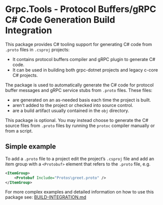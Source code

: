 # Grpc.Tools - Protocol Buffers/gRPC C# Code Generation Build Integration

This package provides C# tooling support for generating C# code from `.proto` files in `.csproj` projects:
* It contains protocol buffers compiler and gRPC plugin to generate C# code.
* It can be used in building both grpc-dotnet projects and legacy c-core C# projects.

The package is used to automatically generate the C# code for protocol buffer messages
and gRPC service stubs from `.proto` files. These files:
* are generated on an as-needed basis each time the project is built.
* aren't added to the project or checked into source control.
* are a build artifact usually contained in the `obj` directory.

This package is optional. You may instead choose to generate the C# source files from
`.proto` files by running the `protoc` compiler manually or from a script.

## Simple example

To add a `.proto` file to a project edit the project’s `.csproj` file and add an item group with a `<Protobuf>` element that refers to the `.proto` file, e.g.

```xml
<ItemGroup>
    <Protobuf Include="Protos\greet.proto" />
</ItemGroup>
```

For more complex examples and detailed information on how to use this package see: [BUILD-INTEGRATION.md](https://github.com/grpc/grpc/blob/master/src/csharp/BUILD-INTEGRATION.md)
